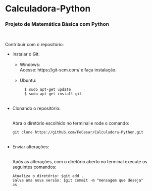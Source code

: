 <h1> Calculadora-Python </h2>

<h3> Projeto de Matemática Básica com Python </h3>
<br/>

Contribuir com o repositório:
<ul>
  <li>Instalar o Git: 
  <ul>
    <br/>
    <li>Windows:</li>
    Acesse: <a>https://git-scm.com/</a> e faça instalação.
    <br />
    <br />
    <li>Ubuntu:</li>    
    
      $ sudo apt-get update
      $ sudo apt-get install git
  </ul>
  </li>
  <br />
  <li> Clonando o repositório: </li>
    <br />
    <p>Abra o diretório escolhido no terminal e rode o comando:</p>
    
    git clone https://github.com/FeCesar/Calculadora-Python.git
  <br />
  <li>Enviar alterações:</li>
    <br/>
    <p>Após as alterações, com o diretório aberto no terminal execute os seguintes comandos: <p>
    
    Atualiza o diretório: $git add .
    Salva uma nova versão: $git commit -m "mensagem que deseja"
    as
</ul>